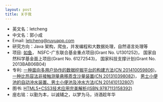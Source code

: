 ```yaml
---
layout: post
title: 关于我
---
```

* 英文名：letcheng
* 中文名：郭小成
* Email: letcheng@ruyuapp.com
* 研究方向：Java 架构，爬虫，并发编程和大数据处理，自然语言处理等
* 项目: [如鱼](http://www.ruyuapp.com)， NSFC-广东联合基金重点项目(Grant No. U1301252)， 国家自然科学基金面上项目(Grant No. 61272543)， 国家科技支撑计划(Grant No. 2013BAB06B04)
* 专利: [一种面向多用户协作的数据挖掘平台的构建方法(CN 201410059806)](http://www.soopat.com/Patent/201410059806)， [一种比热容法非接触测量悬移质含沙量装置(CN 201310398082)](http://www.soopat.com/Patent/201310398082)， [男士小便池的自动冲水装置、男士小便池及冲水方法(CN 201410132807)](http://www.soopat.com/Patent/201410132807)
* 图书: [HTML5+CSS3技术应用完美解析(ISBN.9787113158392)](http://baike.baidu.com/link?url=45RTScu131EOYi3IAUzR9gwlX0RbJz7MalMJwACaEZd9xvGAxLapMZvqCrQKgOrbVE7rd4aOFdfU9JFh6fHKDK)
* 座右铭：以勤为本，以诚辅之，以梦为马，诗酒趁年华